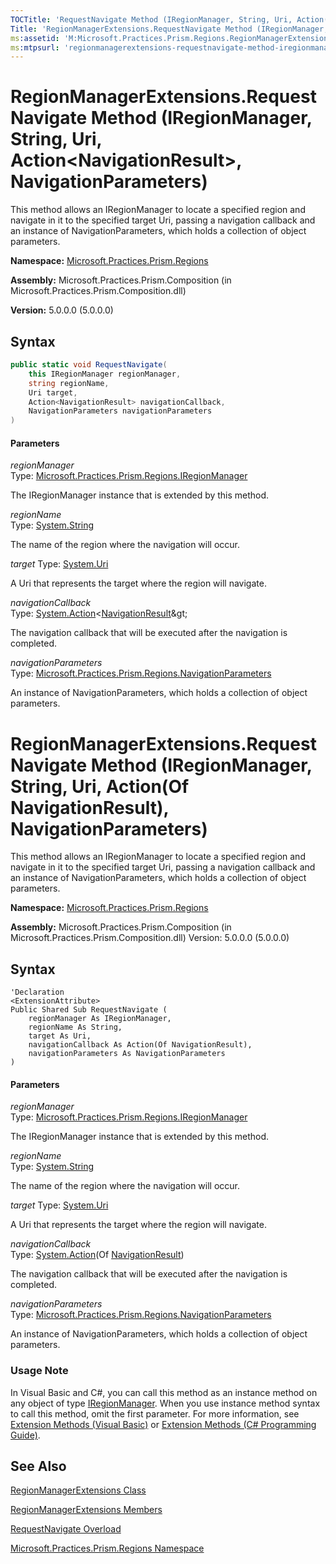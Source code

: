 ```yaml
---
TOCTitle: 'RequestNavigate Method (IRegionManager, String, Uri, Action(NavigationResult), NavigationParameters)'
Title: 'RegionManagerExtensions.RequestNavigate Method (IRegionManager, String, Uri, Action(NavigationResult), NavigationParameters) (Microsoft.Practices.Prism.Regions)'
ms:assetid: 'M:Microsoft.Practices.Prism.Regions.RegionManagerExtensions.RequestNavigate(Microsoft.Practices.Prism.Regions.IRegionManager,System.String,System.Uri,System.Action{Microsoft.Practices.Prism.Regions.NavigationResult},Microsoft.Practices.Prism.Regions.NavigationParameters)'
ms:mtpsurl: 'regionmanagerextensions-requestnavigate-method-iregionmanager-string-string-action-navigationresult-mspp-regions.md'
---
```


# RegionManagerExtensions.RequestNavigate Method (IRegionManager, String, Uri, Action&lt;NavigationResult&gt;, NavigationParameters)

This method allows an IRegionManager to locate a specified region and navigate in it to the specified target Uri, passing a navigation callback and an instance of NavigationParameters, which holds a collection of object parameters. 

**Namespace:** [Microsoft.Practices.Prism.Regions](https://msdn.microsoft.com/en-us/library/microsoft.practices.prism.regions(v=pandp.50))

**Assembly:** Microsoft.Practices.Prism.Composition (in Microsoft.Practices.Prism.Composition.dll) 

**Version:** 5.0.0.0 (5.0.0.0)

## Syntax

```C#
public static void RequestNavigate(
	this IRegionManager regionManager,
	string regionName,
	Uri target,
	Action<NavigationResult> navigationCallback,
	NavigationParameters navigationParameters
)
```
#### Parameters

*regionManager*  
Type: [Microsoft.Practices.Prism.Regions.IRegionManager](https://msdn.microsoft.com/en-us/library/microsoft.practices.prism.regions.iregionmanager(v=pandp.50))

The IRegionManager instance that is extended by this method.

*regionName*  
Type: [System.String](http://msdn.microsoft.com/en-us/library/s1wwdcbf)

The name of the region where the navigation will occur.

*target*
Type: [System.Uri](http://msdn.microsoft.com/en-us/library/txt7706a)

A Uri that represents the target where the region will navigate.

*navigationCallback*  
Type: [System.Action](http://msdn.microsoft.com/en-us/library/018hxwa8)&lt;[NavigationResult](https://msdn.microsoft.com/en-us/library/microsoft.practices.prism.regions.navigationresult(v=pandp.50))&gt;

The navigation callback that will be executed after the navigation is completed.

*navigationParameters*  
Type: [Microsoft.Practices.Prism.Regions.NavigationParameters](https://msdn.microsoft.com/en-us/library/microsoft.practices.prism.regions.navigationparameters(v=pandp.50))

An instance of NavigationParameters, which holds a collection of object parameters.


# RegionManagerExtensions.RequestNavigate Method (IRegionManager, String, Uri, Action(Of NavigationResult), NavigationParameters)

This method allows an IRegionManager to locate a specified region and navigate in it to the specified target Uri, passing a navigation callback and an instance of NavigationParameters, which holds a collection of object parameters. 

**Namespace:** [Microsoft.Practices.Prism.Regions](https://msdn.microsoft.com/en-us/library/microsoft.practices.prism.regions(v=pandp.50))

**Assembly:** Microsoft.Practices.Prism.Composition (in Microsoft.Practices.Prism.Composition.dll) Version: 5.0.0.0 (5.0.0.0)

## Syntax

```VB
'Declaration
<ExtensionAttribute> 
Public Shared Sub RequestNavigate ( 
	regionManager As IRegionManager,
	regionName As String,
	target As Uri,
	navigationCallback As Action(Of NavigationResult),
	navigationParameters As NavigationParameters
)
```
#### Parameters

*regionManager*  
Type: [Microsoft.Practices.Prism.Regions.IRegionManager](https://msdn.microsoft.com/en-us/library/microsoft.practices.prism.regions.iregionmanager(v=pandp.50))

The IRegionManager instance that is extended by this method.

*regionName*  
Type: [System.String](http://msdn.microsoft.com/en-us/library/s1wwdcbf)

The name of the region where the navigation will occur.

*target*
Type: [System.Uri](http://msdn.microsoft.com/en-us/library/txt7706a)

A Uri that represents the target where the region will navigate.

*navigationCallback*  
Type: [System.Action](http://msdn.microsoft.com/en-us/library/018hxwa8)(Of [NavigationResult](https://msdn.microsoft.com/en-us/library/microsoft.practices.prism.regions.navigationresult(v=pandp.50)))

The navigation callback that will be executed after the navigation is completed.

*navigationParameters*  
Type: [Microsoft.Practices.Prism.Regions.NavigationParameters](https://msdn.microsoft.com/en-us/library/microsoft.practices.prism.regions.navigationparameters(v=pandp.50))

An instance of NavigationParameters, which holds a collection of object parameters.

### Usage Note

In Visual Basic and C\#, you can call this method as an instance method on any object of type [IRegionManager](https://msdn.microsoft.com/en-us/library/microsoft.practices.prism.regions.iregionmanager(v=pandp.50)). When you use instance method syntax to call this method, omit the first parameter. For more information, see [Extension Methods (Visual Basic)](https://msdn.microsoft.com/en-us/library/bb384936.aspx) or [Extension Methods (C\# Programming Guide)](https://msdn.microsoft.com/en-us/library/bb383977.aspx).

## See Also

[RegionManagerExtensions Class](https://msdn.microsoft.com/en-us/library/microsoft.practices.prism.regions.regionmanagerextensions(v=pandp.50))

[RegionManagerExtensions Members](https://msdn.microsoft.com/en-us/library/microsoft.practices.prism.regions.regionmanagerextensions_members(v=pandp.50))

[RequestNavigate Overload](https://msdn.microsoft.com/en-us/library/microsoft.practices.prism.regions.regionmanagerextensions.requestnavigate(v=pandp.50))

[Microsoft.Practices.Prism.Regions Namespace](https://msdn.microsoft.com/en-us/library/microsoft.practices.prism.regions(v=pandp.50))

